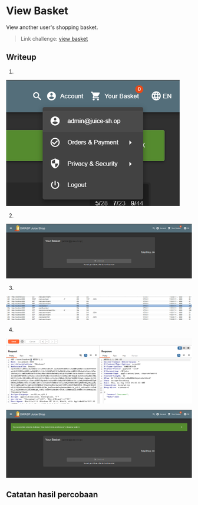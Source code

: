 # View Basket
View another user's shopping basket.

>Link challenge: [view basket](http://localhost:3000/#/score-board?categories=Broken%20Access%20Control)

## Writeup

1. 
![alt](./gambar/vb-1.png)

2. 
![alt](./gambar/vb-2.png)

3.
![alt](./gambar/vb-3.png)

4.
![alt](./gambar/vb-4.png)

![alt](./gambar/vb-5.png)


## Catatan hasil percobaan
